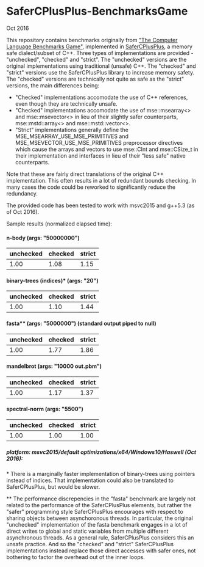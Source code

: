 # SaferCPlusPlus-BenchmarksGame

Oct 2016
  

This repository contains benchmarks originally from ["The Computer Language Benchmarks Game"](http://benchmarksgame.alioth.debian.org), implemented in [SaferCPlusPlus](https://github.com/duneroadrunner/SaferCPlusPlus), a memory safe dialect/subset of C++. Three types of implementations are provided - "unchecked", "checked" and "strict". The "unchecked" versions are the original implementations using traditional (unsafe) C++. The "checked" and "strict" versions use the SaferCPlusPlus library to increase memory safety. The "checked" versions are technically not quite as safe as the "strict" versions, the main differences being:

- "Checked" implementations accomodate the use of C++ references, even though they are technically unsafe.
- "Checked" implementations accomodate the use of mse::msearray<> and mse::msevector<> in lieu of their slightly safer counterparts, mse::mstd::array<> and mse::mstd::vector<>.
- "Strict" implementations generally define the MSE_MSEARRAY_USE_MSE_PRIMITIVES and MSE_MSEVECTOR_USE_MSE_PRIMITIVES preprocessor directives which cause the arrays and vectors to use mse::CInt and mse::CSize_t in their implementation and interfaces in lieu of their "less safe" native counterparts.

Note that these are fairly direct translations of the original C++ implementation. This often results in a lot of redundant bounds checking. In many cases the code could be reworked to significantly reduce the redundancy.  

The provided code has been tested to work with msvc2015 and g++5.3 (as of Oct 2016).  

Sample results (normalized elapsed time):

#### n-body (args: "50000000")

unchecked | checked | strict
--------- | ------- | ------
1.00 | 1.08 | 1.15

#### binary-trees (indices)* (args: "20")

unchecked | checked | strict
--------- | ------- | ------
1.00 | 1.10 | 1.44

#### fasta** (args: "5000000") (standard output piped to null)
unchecked | checked | strict
--------- | ------- | ------
1.00 | 1.77 | 1.86

#### mandelbrot (args: "10000 out.pbm")

unchecked | checked | strict
--------- | ------- | ------
1.00 | 1.17 | 1.37

#### spectral-norm (args: "5500")

unchecked | checked | strict
--------- | ------- | ------
1.00 | 1.00 | 1.00

##### platform: msvc2015/default optimizations/x64/Windows10/Haswell (Oct 2016):

\* There is a marginally faster implementation of binary-trees using pointers instead of indices. That implementation could also be translated to SaferCPlusPlus, but would be slower.  

\** The performance discrepencies in the "fasta" benchmark are largely not related to the performance of the SaferCPlusPlus elements, but rather the "safer" programming style SaferCPlusPlus encourages with respect to sharing objects between asynchoronous threads. In particular, the original "unchecked" implementation of the fasta benchmark engages in a lot of direct writes to global and static variables from multiple different asynchronous threads. As a general rule, SaferCPlusPlus considers this an unsafe practice. And so the "checked" and "strict" SaferCPlusPlus implementations instead replace those direct accesses with safer ones, not bothering to factor the overhead out of the inner loops.


